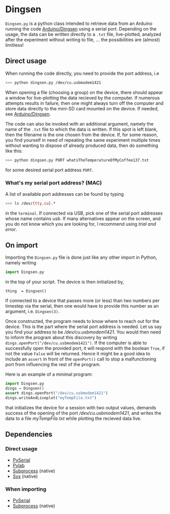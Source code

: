 # Dingsen
`Dingsen.py` is a python class intended to retrieve data from an Arduino running the code [Arduino/Dingsen](../Arduino/Dingsen) using a serial port. Depending on the usage, the data can be written directly to a `.txt` file, live-plotted, analyzed after the experiment without writing to file, ... the possibilities are (almost) limitless!

## Direct usage

When running the code directly, you need to provide the port address, i.e
```bash
>>> python dingsen.py /dev/cu.usbmodem1421
```
When opening a file (choosing a group) on the device, there should appear a window for live-plotting the data recieved by the computer. If numerous attempts results in failure, then one might always turn off the computer and store data directly to the mini-SD card mounted on the device. If needed, see [Arduino/Dingsen](../Arduino/Dingsen). 

The code can also be invoked with an additional argument, namely the name of the `.txt` file to which the data is written. If this spot is left blank, then the filename is the one chosen from the device. If, for some reason, you find yourself in need of repeating the same experiment multiple times without wanting to dispose of already produced data, then do something like this:
```bash
>>> python dingsen.py PORT whatsTheTemperatureOfMyCoffee137.txt 
```
for some desired serial port address `PORT`.

### What's my serial port address? (MAC)
A list of available port addresses can be found by typing 
```bash
>>> ls /dev/{tty,cu}.*
```
in the `terminal`. If connected via USB, pick one of the serial port addresses whose name contains *usb*. If many alternatives appear on the screen, and you do not know which you are looking for, I recommend using *trial and error*.



## On import
Importing the `Dingsen.py` file is done just like any other import in Python, namely writing
```python
import Dingsen.py
```
in the top of your script. The device is then initialized by,
```
thing  = Dingsen()
```
If connected to a device that passes more (or less) than two numbers per timestep via the serial, then one would have to provide this number as an argument, i.e. `Dingsen(3)`.

Once constructed, the program needs to know where to reach out for the device. This is the part where the serial port address is needed. Let us say you find your address to be */dev/cu.usbmodem1421*. You would then need to inform the program about this discovery by writing `dings.openPort("/dev/cu.usbmodem1421")`. If the computer is able to successfully open the provided port, it will respond with the boolean `True`, if not the value `False` will be returned. Hence it might be a good idea to include an `assert` in front of the `openPort()` call to stop a malfunctioning port from influencing the rest of the program. 

Here is an example of a minimal program:
```python
import Dingsen.py
dings = Dingsen()
assert dings.openPort("/dev/cu.usbmodem1421")
dings.writeAndLiveplot("myTempFile.txt")    
```
that initializes the device for a session with two output values, demands success of the opening of the port */dev/cu.usbmodem1421*, and writes the data to a file *myTempFile.txt* while plotting the recieved data live.




## Dependencies

### Direct usage
- [PySerial](https://pythonhosted.org/pyserial/)
- [Pylab](http://matplotlib.org/faq/usage_faq.html?highlight=pylab) 
- [Subprocess](https://docs.python.org/2/library/subprocess.html) (native)
- [Sys](https://docs.python.org/2/library/sys.html) (native)

### When importing
- [PySerial](https://pythonhosted.org/pyserial/)
- [Subprocess](https://docs.python.org/2/library/subprocess.html) (native)
